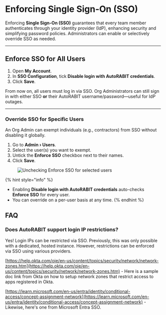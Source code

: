 # Enforcing Single Sign-On (SSO)

Enforcing **Single Sign-On (SSO)** guarantees that every team member authenticates through your identity provider (IdP), enhancing security and simplifying password policies. Administrators can enable or selectively override SSO as needed.

***

## Enforce SSO for All Users

1. Open **My Account**.
2. In **SSO Configuration**, tick **Disable login with AutoRABIT credentials**.
3. Click **Save**.

From now on, all users must log in via SSO. Org Administrators can still sign in with either SSO **or** their AutoRABIT username/password—useful for IdP outages.

***

### Override SSO for Specific Users <a href="#how-to-override-single-signon-sso" id="how-to-override-single-signon-sso"></a>

An Org Admin can exempt individuals (e.g., contractors) from SSO without disabling it globally.

1. Go to **Admin › Users**.
2. Select the user(s) you want to exempt.
3. Untick the **Enforce SSO** checkbox next to their names.
4. Click **Save**.

<figure><img src="../../../../.gitbook/assets/image.gif" alt="Unchecking Enforce SSO for selected users"><figcaption></figcaption></figure>

{% hint style="info" %}
* Enabling **Disable login with AutoRABIT credentials** auto-checks **Enforce SSO** for every user.
* You can override on a per-user basis at any time.
{% endhint %}

## FAQ

### Does AutoRABIT support login IP restrictions?

Yes! Login IPs can be restricted via SSO. Previously, this was only possible with a dedicated, hosted instance. However, restrictions can be enforced via SSO using various providers.

[https://help.okta.com/oie/en-us/content/topics/security/network/network-zones.htm](https://help.okta.com/oie/en-us/content/topics/security/network/network-zones.htm) - Here is a sample doc link from Okta on how to setup network zones that restrict access to apps registered in Okta.

[https://learn.microsoft.com/en-us/entra/identity/conditional-access/concept-assignment-network](https://learn.microsoft.com/en-us/entra/identity/conditional-access/concept-assignment-network) - Likewise, here's one from Microsoft Entra SSO.
